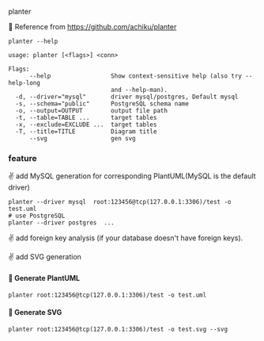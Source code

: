 planter


🥺 Reference from https://github.com/achiku/planter

```shell
planter --help

usage: planter [<flags>] <conn>

Flags:
      --help                 Show context-sensitive help (also try --help-long
                             and --help-man).
  -d, --driver="mysql"       driver mysql/postgres, Default mysql
  -s, --schema="public"      PostgreSQL schema name
  -o, --output=OUTPUT        output file path
  -t, --table=TABLE ...      target tables
  -x, --exclude=EXCLUDE ...  target tables
  -T, --title=TITLE          Diagram title
      --svg                  gen svg
```

### feature
✌️ add MySQL generation for corresponding PlantUML(MySQL is the default driver)
```shell
planter --driver mysql  root:123456@tcp(127.0.0.1:3306)/test -o test.uml
# use PostgreSQL
planter --driver postgres  ...
```

✌️ add foreign key analysis (if your database doesn't have foreign keys).

✌️ add SVG generation


#### 🤪 Generate PlantUML 
```shell
planter root:123456@tcp(127.0.0.1:3306)/test -o test.uml
```

#### 🤪 Generate SVG 
```shell
planter root:123456@tcp(127.0.0.1:3306)/test -o test.svg --svg
```